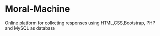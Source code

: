 # Moral-Machine
Online platform for collecting responses using HTML,CSS,Bootstrap, PHP and MySQL as database
